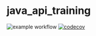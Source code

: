 # java_api_training
![example workflow](https://github.com/FortinMaxence/java_api_training/actions/workflows/build.yml/badge.svg)
[![codecov](https://codecov.io/gh/FortinMaxence/java_api_training/branch/main/graph/badge.svg?token=BU9KKRQB1T)](https://codecov.io/gh/FortinMaxence/java_api_training)